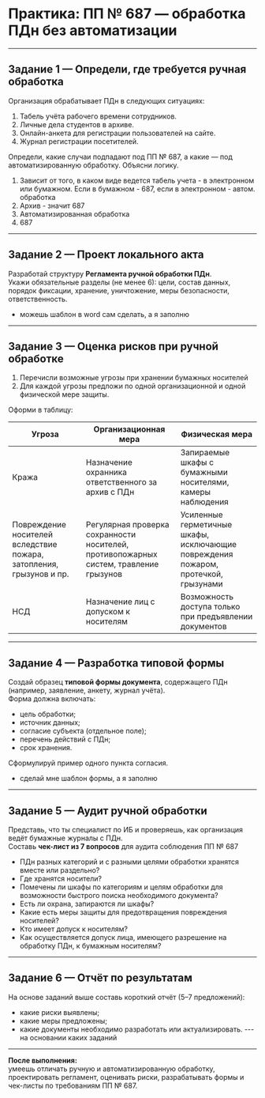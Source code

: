 # Практика: ПП № 687 — обработка ПДн без автоматизации

---

## Задание 1 — Определи, где требуется ручная обработка
Организация обрабатывает ПДн в следующих ситуациях:  
1. Табель учёта рабочего времени сотрудников.  
2. Личные дела студентов в архиве.  
3. Онлайн-анкета для регистрации пользователей на сайте.  
4. Журнал регистрации посетителей.  

Определи, какие случаи подпадают под ПП № 687, а какие — под автоматизированную обработку. Объясни логику.

1) Зависит от того, в каком виде ведется табель учета - в электронном или бумажном. Если в бумажном - 687, если в электронном - автом. обработка
2) Архив - значит 687
3) Автоматизированная обработка
4) 687

---

## Задание 2 — Проект локального акта
Разработай структуру **Регламента ручной обработки ПДн**.  
Укажи обязательные разделы (не менее 6): цели, состав данных, порядок фиксации, хранение, уничтожение, меры безопасности, ответственность.

- можешь шаблон в word сам сделать, а я заполню
---

## Задание 3 — Оценка рисков при ручной обработке
1. Перечисли возможные угрозы при хранении бумажных носителей  
2. Для каждой угрозы предложи по одной организационной и одной физической мере защиты.

Оформи в таблицу:

| Угроза | Организационная мера | Физическая мера |
|---------|----------------------|-----------------|
| Кража | Назначение охранника ответственного за архив с ПДн | Запираемые шкафы с бумажными носителями, камеры наблюдения |
| Повреждение носителей вследствие пожара, затопления, грызунов и пр. | Регулярная проверка сохранности носителей, противопожарных систем, травление грызунов | Усиленные герметичные шкафы, исключающие повреждения пожаром, протечкой, грызунами |
| НСД | Назначение лиц с допуском к носителям | Возможность доступа только при предъявлении документов |

---

## Задание 4 — Разработка типовой формы
Создай образец **типовой формы документа**, содержащего ПДн (например, заявление, анкету, журнал учёта).  
Форма должна включать:  
- цель обработки;  
- источник данных;  
- согласие субъекта (отдельное поле);  
- перечень действий с ПДн;  
- срок хранения.  

Сформулируй пример одного пункта согласия.

- сделай мне шаблон формы, а я заполню
---

## Задание 5 — Аудит ручной обработки
Представь, что ты специалист по ИБ и проверяешь, как организация ведёт бумажные журналы с ПДн.  
Составь **чек-лист из 7 вопросов** для аудита соблюдения ПП № 687  

- ПДн разных категорий и с разными целями обработки хранятся вместе или раздельно?
- Где хранятся носители?
- Помечены ли шкафы по категориям и целям обработки для возможности быстрого поиска необходимого документа?
- Есть ли охрана, запираются ли шкафы?
- Какие есть меры защиты для предотвращения повреждения носителей?
- Кто имеет допуск к носителям?
- Как осуществляется допуск лица, имеющего разрешение на обработку ПДн, к бумажным носителям?

---

## Задание 6 — Отчёт по результатам
На основе заданий выше составь короткий отчёт (5–7 предложений):  
- какие риски выявлены;  
- какие меры предложены;  
- какие документы необходимо разработать или актуализировать.
 --- на основании каких заданий
---

**После выполнения:**  
умеешь отличать ручную и автоматизированную обработку, проектировать регламент, оценивать риски, разрабатывать формы и чек-листы по требованиям ПП № 687.

